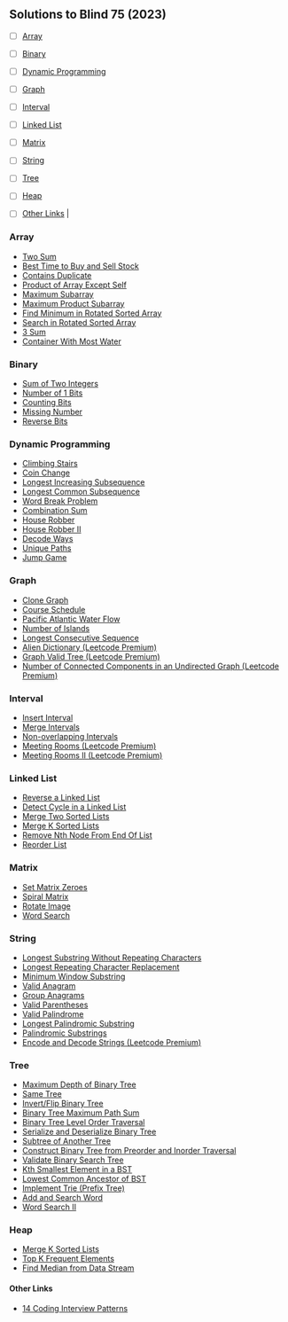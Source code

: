 ## Solutions to Blind 75 (2023)

 - [ ] [Array](#array)
 - [ ] [Binary](#binary)
 - [ ] [Dynamic Programming](#dynamic-programming)
 - [ ] [Graph](#graph)
 - [ ] [Interval](README.md#interval)
 - [ ] [Linked List](README.md#linked-list)
 - [ ] [Matrix](README.md#matrix)
 - [ ] [String](README.md#string)
 - [ ] [Tree](README.md#tree)
 - [ ] [Heap](README.md#heap)
 - [ ] [Other Links](README.md#other-links) | 


### Array
<ul>
<li><a href="https://leetcode.com/problems/two-sum/">Two Sum</a></li>
<li><a href="https://leetcode.com/problems/best-time-to-buy-and-sell-stock/">Best Time to Buy and Sell Stock</a></li>
<li><a href="https://leetcode.com/problems/contains-duplicate/">Contains Duplicate</a></li>
<li><a href="https://leetcode.com/problems/product-of-array-except-self/">Product of Array Except Self</a></li>
<li><a href="https://leetcode.com/problems/maximum-subarray/">Maximum Subarray</a></li>
<li><a href="https://leetcode.com/problems/maximum-product-subarray/">Maximum Product Subarray</a></li>
<li><a href="https://leetcode.com/problems/find-minimum-in-rotated-sorted-array/">Find Minimum in Rotated Sorted Array</a></li>
<li><a href="https://leetcode.com/problems/search-in-rotated-sorted-array/">Search in Rotated Sorted Array</a></li>
<li><a href="https://leetcode.com/problems/3sum/">3 Sum</a></li>
<li><a href="https://leetcode.com/problems/container-with-most-water/">Container With Most Water</a></li>
</ul>

### Binary
<ul>
<li><a href="https://leetcode.com/problems/sum-of-two-integers/">Sum of Two Integers</a></li>
<li><a href="https://leetcode.com/problems/number-of-1-bits/">Number of 1 Bits</a></li>
<li><a href="https://leetcode.com/problems/counting-bits/">Counting Bits</a></li>
<li><a href="https://leetcode.com/problems/missing-number/">Missing Number</a></li>
<li><a href="https://leetcode.com/problems/reverse-bits/">Reverse Bits</a></li>
</ul>

### Dynamic Programming
<ul>
<li><a href="https://leetcode.com/problems/climbing-stairs/">Climbing Stairs</a></li>
<li><a href="https://leetcode.com/problems/coin-change/">Coin Change</a></li>
<li><a href="https://leetcode.com/problems/longest-increasing-subsequence/">Longest Increasing Subsequence</a></li>
<li><a href="https://leetcode.com/problems/longest-common-subsequence/">Longest Common Subsequence</a></li>
<li><a href="https://leetcode.com/problems/word-break/">Word Break Problem</a></li>
<li><a href="https://leetcode.com/problems/combination-sum-iv/">Combination Sum</a></li>
<li><a href="https://leetcode.com/problems/house-robber/">House Robber</a></li>
<li><a href="https://leetcode.com/problems/house-robber-ii/">House Robber II</a></li>
<li><a href="https://leetcode.com/problems/decode-ways/">Decode Ways</a></li>
<li><a href="https://leetcode.com/problems/unique-paths/">Unique Paths</a></li>
<li><a href="https://leetcode.com/problems/jump-game/">Jump Game</a></li>
</ul>

### Graph
<ul>
<li><a href="https://leetcode.com/problems/clone-graph/">Clone Graph</a></li>
<li><a href="https://leetcode.com/problems/course-schedule/">Course Schedule</a></li>
<li><a href="https://leetcode.com/problems/pacific-atlantic-water-flow/">Pacific Atlantic Water Flow</a></li>
<li><a href="https://leetcode.com/problems/number-of-islands/">Number of Islands</a></li>
<li><a href="https://leetcode.com/problems/longest-consecutive-sequence/">Longest Consecutive Sequence</a></li>
<li><a href="https://leetcode.com/problems/alien-dictionary/">Alien Dictionary (Leetcode Premium)</a></li>
<li><a href="https://leetcode.com/problems/graph-valid-tree/">Graph Valid Tree (Leetcode Premium)</a></li>
<li><a href="https://leetcode.com/problems/number-of-connected-components-in-an-undirected-graph/">Number of Connected Components in an Undirected Graph (Leetcode Premium)</a></li>
</ul>

### Interval
<ul>
<li><a href="https://leetcode.com/problems/insert-interval/">Insert Interval</a></li>
<li><a href="https://leetcode.com/problems/merge-intervals/">Merge Intervals</a></li>
<li><a href="https://leetcode.com/problems/non-overlapping-intervals/">Non-overlapping Intervals</a></li>
<li><a href="https://leetcode.com/problems/meeting-rooms/">Meeting Rooms (Leetcode Premium)</a></li>
<li><a href="https://leetcode.com/problems/meeting-rooms-ii/">Meeting Rooms II (Leetcode Premium)</a></li>
</ul>

### Linked List
<ul>
<li><a href="https://leetcode.com/problems/reverse-linked-list/">Reverse a Linked List</a></li>
<li><a href="https://leetcode.com/problems/linked-list-cycle/">Detect Cycle in a Linked List</a></li>
<li><a href="https://leetcode.com/problems/merge-two-sorted-lists/">Merge Two Sorted Lists</a></li>
<li><a href="https://leetcode.com/problems/merge-k-sorted-lists/">Merge K Sorted Lists</a></li>
<li><a href="https://leetcode.com/problems/remove-nth-node-from-end-of-list/">Remove Nth Node From End Of List</a></li>
<li><a href="https://leetcode.com/problems/reorder-list/">Reorder List</a></li>
</ul>

### Matrix
<ul>
<li><a href="https://leetcode.com/problems/set-matrix-zeroes/">Set Matrix Zeroes</a></li>
<li><a href="https://leetcode.com/problems/spiral-matrix/">Spiral Matrix</a></li>
<li><a href="https://leetcode.com/problems/rotate-image/">Rotate Image</a></li>
<li><a href="https://leetcode.com/problems/word-search/">Word Search</a></li>
</ul>

### String
<ul>
<li><a href="https://leetcode.com/problems/longest-substring-without-repeating-characters/">Longest Substring Without Repeating Characters</a></li>
<li><a href="https://leetcode.com/problems/longest-repeating-character-replacement/">Longest Repeating Character Replacement</a></li>
<li><a href="https://leetcode.com/problems/minimum-window-substring/">Minimum Window Substring</a></li>
<li><a href="https://leetcode.com/problems/valid-anagram/">Valid Anagram</a></li>
<li><a href="https://leetcode.com/problems/group-anagrams/">Group Anagrams</a></li>
<li><a href="https://leetcode.com/problems/valid-parentheses/">Valid Parentheses</a></li>
<li><a href="https://leetcode.com/problems/valid-palindrome/">Valid Palindrome</a></li>
<li><a href="https://leetcode.com/problems/longest-palindromic-substring/">Longest Palindromic Substring</a></li>
<li><a href="https://leetcode.com/problems/palindromic-substrings/">Palindromic Substrings</a></li>
<li><a href="https://leetcode.com/problems/encode-and-decode-strings/">Encode and Decode Strings (Leetcode Premium)</a></li>
</ul>

### Tree
<ul>
<li><a href="https://leetcode.com/problems/maximum-depth-of-binary-tree/">Maximum Depth of Binary Tree</a></li>
<li><a href="https://leetcode.com/problems/same-tree/">Same Tree</a></li>
<li><a href="https://leetcode.com/problems/invert-binary-tree/">Invert/Flip Binary Tree</a></li>
<li><a href="https://leetcode.com/problems/binary-tree-maximum-path-sum/">Binary Tree Maximum Path Sum</a></li>
<li><a href="https://leetcode.com/problems/binary-tree-level-order-traversal/">Binary Tree Level Order Traversal</a></li>
<li><a href="https://leetcode.com/problems/serialize-and-deserialize-binary-tree/">Serialize and Deserialize Binary Tree</a></li>
<li><a href="https://leetcode.com/problems/subtree-of-another-tree/">Subtree of Another Tree</a></li>
<li><a href="https://leetcode.com/problems/construct-binary-tree-from-preorder-and-inorder-traversal/">Construct Binary Tree from Preorder and Inorder Traversal</a></li>
<li><a href="https://leetcode.com/problems/validate-binary-search-tree/">Validate Binary Search Tree</a></li>
<li><a href="https://leetcode.com/problems/kth-smallest-element-in-a-bst/">Kth Smallest Element in a BST</a></li>
<li><a href="https://leetcode.com/problems/lowest-common-ancestor-of-a-binary-search-tree/">Lowest Common Ancestor of BST</a></li>
<li><a href="https://leetcode.com/problems/implement-trie-prefix-tree/">Implement Trie (Prefix Tree)</a></li>
<li><a href="https://leetcode.com/problems/add-and-search-word-data-structure-design/">Add and Search Word</a></li>
<li><a href="https://leetcode.com/problems/word-search-ii/">Word Search II</a></li>
</ul>

### Heap
<ul>
<li><a href="https://leetcode.com/problems/merge-k-sorted-lists/">Merge K Sorted Lists</a></li>
<li><a href="https://leetcode.com/problems/top-k-frequent-elements/">Top K Frequent Elements</a></li>
<li><a href="https://leetcode.com/problems/find-median-from-data-stream/">Find Median from Data Stream</a></li>
</ul>

#### Other Links
<ul>
<li><a href="https://hackernoon.com/14-patterns-to-ace-any-coding-interview-question-c5bb3357f6ed" rel="ugc">14 Coding Interview Patterns</a></li>
</ul>
